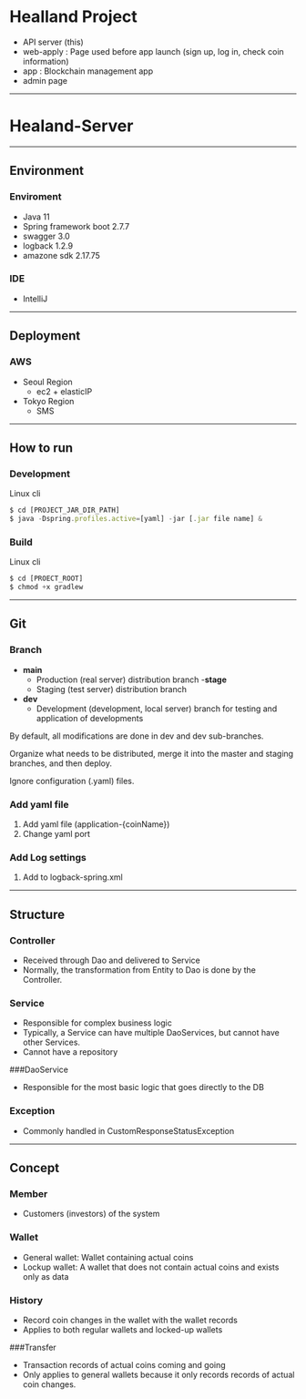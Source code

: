 # Healland Project

- API server (this)
- web-apply : Page used before app launch (sign up, log in, check coin information)
- app : Blockchain management app
- admin page

---

# Healand-Server

---

## Environment

### Enviroment

- Java 11
- Spring framework boot 2.7.7
- swagger 3.0
- logback 1.2.9
- amazone sdk 2.17.75

### IDE

- IntelliJ

---

## Deployment

### AWS

- Seoul Region
  - ec2 + elasticIP
- Tokyo Region
  - SMS

---

## How to run

### Development

Linux cli

```jsx
$ cd [PROJECT_JAR_DIR_PATH]
$ java -Dspring.profiles.active=[yaml] -jar [.jar file name] &
```

### Build

Linux cli

```jsx
$ cd [PROECT_ROOT]
$ chmod +x gradlew
```

---

## Git

### Branch

- **main**
  - Production (real server) distribution branch
-**stage**
  - Staging (test server) distribution branch
- **dev**
  - Development (development, local server) branch for testing and application of developments

By default, all modifications are done in dev and dev sub-branches.

Organize what needs to be distributed, merge it into the master and staging branches, and then deploy.

Ignore configuration (.yaml) files.

### Add yaml file

1. Add yaml file (application-{coinName})
2. Change yaml port

### Add Log settings

1. Add <springProflie> to logback-spring.xml

---

## Structure

### Controller

- Received through Dao and delivered to Service
- Normally, the transformation from Entity to Dao is done by the Controller.

### Service

- Responsible for complex business logic
- Typically, a Service can have multiple DaoServices, but cannot have other Services.
- Cannot have a repository

###DaoService

- Responsible for the most basic logic that goes directly to the DB

### Exception

- Commonly handled in CustomResponseStatusException

---

## Concept

### Member

- Customers (investors) of the system

### Wallet

- General wallet: Wallet containing actual coins
- Lockup wallet: A wallet that does not contain actual coins and exists only as data

### History

- Record coin changes in the wallet with the wallet records
- Applies to both regular wallets and locked-up wallets

###Transfer

- Transaction records of actual coins coming and going
- Only applies to general wallets because it only records records of actual coin changes.
